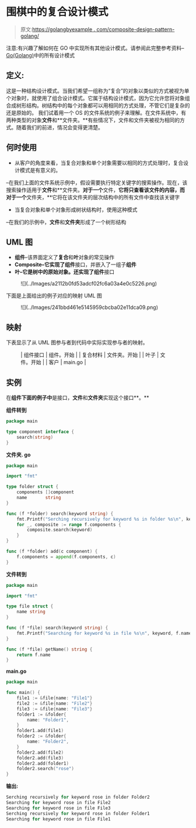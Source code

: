 # 围棋中的复合设计模式

> 原文:[https://golangbyexample . com/composite-design-pattern-golang/](https://golangbyexample.com/composite-design-pattern-golang/)

注意:有兴趣了解如何在 GO 中实现所有其他设计模式。请参阅此完整参考资料–[Go(Golang)](https://golangbyexample.com/all-design-patterns-golang/)中的所有设计模式

## **定义:**

这是一种结构设计模式。当我们希望一组称为“复合”的对象以类似的方式被视为单个对象时，就使用了组合设计模式。它属于结构设计模式，因为它允许您将对象组合成树形结构。树结构中的每个对象都可以用相同的方式处理，不管它们是复杂的还是原始的。
我们试着用一个 OS 的文件系统的例子来理解。在文件系统中，有两种类型的对象**文件**和**文件夹。**有些情况下，文件和文件夹被视为相同的方式。随着我们的前进，情况会变得更清楚。

##  **何时使用**

*   从客户的角度来看，当复合对象和单个对象需要以相同的方式处理时，复合设计模式是有意义的。

–在我们上面的文件系统示例中，假设需要执行特定关键字的搜索操作。现在，该搜索操作适用于**文件**和**文件夹。**对于一个**文件，**它将只查看该文件的内容，而对于一个**文件夹，**它将在该文件夹的层次结构中的所有文件中查找该关键字

*   当复合对象和单个对象形成树状结构时，使用这种模式

–在我们的示例中，**文件**和**文件夹**形成了一个树形结构

## **UML 图**

*   **组件**–该界面定义了**复合**和**叶**对象的常见操作
*   **Composite–**它实现了**组件**接口，并嵌入了一组子**组件**
*   **叶–**它是树中的原始对象。还实现了**组件**接口

<figure class="wp-block-image">![](../Images/a2112b0fd53adcf02fc6a03a4e0c5226.png)</figure>

下面是上面给出的例子对应的映射 UML 图

<figure class="wp-block-image">![](../Images/241bbd461e5145959cbcba02e11dca09.png)</figure>

## **映射**

下表显示了从 UML 图参与者到代码中实际实现参与者的映射。

<figure class="wp-block-table is-style-stripes">

| 组件接口 | 组件。开始 |
| 复合材料 | 文件夹。开始 |
| 叶子 | 文件。开始 |
| 客户 | main.go |

</figure>

## **实例**

在**组件下面的例子中**是接口，**文件**和**文件夹**实现这个接口**。**

**组件转到**

```go
package main

type component interface {
    search(string)
}
```

**文件夹. go**

```go
package main

import "fmt"

type folder struct {
    components []component
    name       string
}

func (f *folder) search(keyword string) {
    fmt.Printf("Serching recursively for keyword %s in folder %s\n", keyword, f.name)
    for _, composite := range f.components {
        composite.search(keyword)
    }
}

func (f *folder) add(c component) {
    f.components = append(f.components, c)
}
```

**文件转到**

```go
package main

import "fmt"

type file struct {
    name string
}

func (f *file) search(keyword string) {
    fmt.Printf("Searching for keyword %s in file %s\n", keyword, f.name)
}

func (f *file) getName() string {
    return f.name
}
```

**main.go**

```go
package main

func main() {
    file1 := &file{name: "File1"}
    file2 := &file{name: "File2"}
    file3 := &file{name: "File3"}
    folder1 := &folder{
        name: "Folder1",
    }
    folder1.add(file1)
    folder2 := &folder{
        name: "Folder2",
    }
    folder2.add(file2)
    folder2.add(file3)
    folder2.add(folder1)
    folder2.search("rose")
}
```

**输出:**

```go
Serching recursively for keyword rose in folder Folder2
Searching for keyword rose in file File2
Searching for keyword rose in file File3
Serching recursively for keyword rose in folder Folder1
Searching for keyword rose in file File1
```